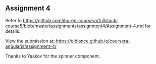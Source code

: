 ## Assignment 4

Refer to https://github.com/jhu-ep-coursera/fullstack-course5/blob/master/assignments/assignment4/Assignment-4.md for details.

View the submission at: https://oldlance.github.io/coursera-angularjs/assignment-4/

Thanks to Yaakov for the spinner component.
